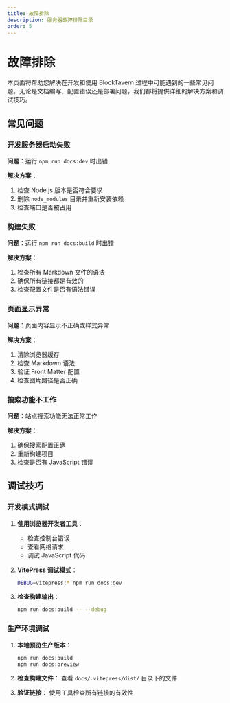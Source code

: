 ```yaml
---
title: 故障排除
description: 服务器故障排除目录
order: 5
---
```


# 故障排除
本页面将帮助您解决在开发和使用 BlockTavern 过程中可能遇到的一些常见问题。无论是文档编写、配置错误还是部署问题，我们都将提供详细的解决方案和调试技巧。

## 常见问题

### 开发服务器启动失败

**问题**：运行 `npm run docs:dev` 时出错

**解决方案**：
1. 检查 Node.js 版本是否符合要求
2. 删除 `node_modules` 目录并重新安装依赖
3. 检查端口是否被占用

### 构建失败

**问题**：运行 `npm run docs:build` 时出错

**解决方案**：
1. 检查所有 Markdown 文件的语法
2. 确保所有链接都是有效的
3. 检查配置文件是否有语法错误

### 页面显示异常

**问题**：页面内容显示不正确或样式异常

**解决方案**：
1. 清除浏览器缓存
2. 检查 Markdown 语法
3. 验证 Front Matter 配置
4. 检查图片路径是否正确

### 搜索功能不工作

**问题**：站点搜索功能无法正常工作

**解决方案**：
1. 确保搜索配置正确
2. 重新构建项目
3. 检查是否有 JavaScript 错误

## 调试技巧

### 开发模式调试

1. **使用浏览器开发者工具**：
   - 检查控制台错误
   - 查看网络请求
   - 调试 JavaScript 代码

2. **VitePress 调试模式**：
   ```bash
   DEBUG=vitepress:* npm run docs:dev
   ```

3. **检查构建输出**：
   ```bash
   npm run docs:build -- --debug
   ```

### 生产环境调试

1. **本地预览生产版本**：
   ```bash
   npm run docs:build
   npm run docs:preview
   ```

2. **检查构建文件**：
   查看 `docs/.vitepress/dist/` 目录下的文件

3. **验证链接**：
   使用工具检查所有链接的有效性

   <Contributors />